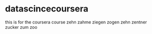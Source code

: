 # datascincecoursera
this is for the coursera course
zehn zahme ziegen zogen zehn zentner zucker zum zoo
